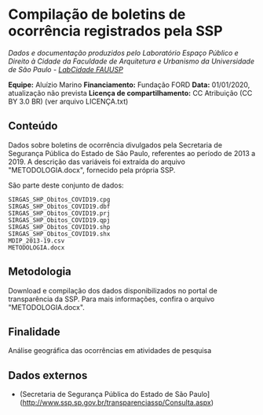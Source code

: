 Compilação de boletins de ocorrência registrados pela SSP
============
*Dados e documentação produzidos pelo Laboratório Espaço Público e Direito à Cidade da Faculdade de Arquitetura e Urbanismo da Universidade de São Paulo - [LabCidade FAUUSP](http://www.labcidade.fau.usp.br/)*

**Equipe:** Aluízio Marino
**Financiamento:** Fundação FORD
**Data:** 01/01/2020, atualização não prevista
**Licença de compartilhamento:** CC Atribuição (CC BY 3.0 BR) (ver arquivo LICENÇA.txt)

## Conteúdo
Dados sobre boletins de ocorrência divulgados pela Secretaria de Segurança Pública do Estado de São Paulo, referentes ao período de 2013 a 2019. A descrição das variáveis foi extraída do arquivo "METODOLOGIA.docx", fornecido pela própria SSP. 

São parte deste conjunto de dados:

    SIRGAS_SHP_Obitos_COVID19.cpg
    SIRGAS_SHP_Obitos_COVID19.dbf
    SIRGAS_SHP_Obitos_COVID19.prj
    SIRGAS_SHP_Obitos_COVID19.qpj
    SIRGAS_SHP_Obitos_COVID19.shp
    SIRGAS_SHP_Obitos_COVID19.shx
    MDIP_2013-19.csv
    METODOLOGIA.docx

## Metodologia
Download e compilação dos dados disponibilizados no portal de transparência da SSP. Para mais informações, confira o arquivo "METODOLOGIA.docx".

## Finalidade
Análise geográfica das ocorrências em atividades de pesquisa

## Dados externos
- (Secretaria de Segurança Pública do Estado de São Paulo](http://www.ssp.sp.gov.br/transparenciassp/Consulta.aspx)